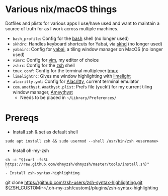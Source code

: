# Various nix/macOS things

Dotfiles and plists for various apps I use/have used and want to maintain a source of truth for as I work across multiple machines.

- `bash_profile`: Config for the [bash](https://www.gnu.org/software/bash/) shell (no longer used)
- `skhdrc`: Handles keyboard shortcuts for Yabai, via [skhd](https://github.com/koekeishiya/skhd) (no longer used)
- `yabairc`: Config for [yabai](https://github.com/koekeishiya/yabai), a tiling window manager on MacOS (no longer used)
- `vimrc`: Config for [vim](https://github.com/vim/vim), my editor of choice
- `zshrc`: Config for the [zsh](https://sourceforge.net/p/zsh/code/ci/master/tree/) shell
- `tmux.conf`: Config for the terminal multiplexer [tmux](https://github.com/tmux/tmux)
- `limelightrc`: Gives me window highlighting with [limelight](https://github.com/koekeishiya/limelight)
- `alacritty.yml`: Config for [Alacritty](https://github.com/alacritty/alacritty), current terminal emulator
- `com.amethyst.Amethyst.plist`: Prefs file (yuck!) for my current tiling window manager, [Ameythyst](https://github.com/ianyh/Amethyst/)
  - Needs to be placed in `~/Library/Preferences/`

# Prereqs
- Install zsh & set as default shell
```
sudo apt install zsh && sudo usermod --shell /usr/bin/zsh <username>
```
- Install oh-my-zsh 
```
sh -c "$(curl -fsSL https://raw.github.com/ohmyzsh/ohmyzsh/master/tools/install.sh)"
``
- Install zsh-syntax-highlighting 
```
git clone https://github.com/zsh-users/zsh-syntax-highlighting.git ${ZSH_CUSTOM:-~/.oh-my-zsh/custom}/plugins/zsh-syntax-highlighting
```
